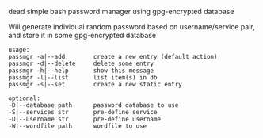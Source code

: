 dead simple bash password manager using gpg-encrypted database

Will generate individual random password based on username/service pair, and store it in some gpg-encrypted database


	usage:
	passmgr -a|--add    	create a new entry (default action)
	passmgr -d|--delete 	delete some entry
	passmgr -h|--help   	show this message
	passmgr -l|--list   	list item(s) in db
	passmgr -s|--set    	create a new static entry

	optional:
	-D|--database path		password database to use
	-S|--services str 		pre-define service
	-U|--username str 		pre-define username
	-W|--wordfile path 		wordfile to use

